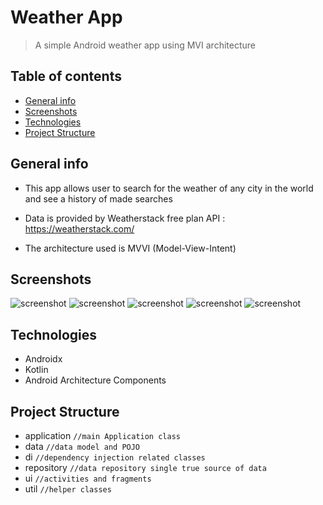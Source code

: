 # Weather App

> A simple Android weather app using MVI architecture

## Table of contents

- [General info](#general-info)
- [Screenshots](#screenshots)
- [Technologies](#technologies)
- [Project Structure](#project-structure)

## General info

- This app allows user to search for the weather of any city in the world and see a history of made searches

- Data is provided by Weatherstack free plan API : https://weatherstack.com/

- The architecture used is MVVI (Model-View-Intent)

## Screenshots

![screenshot](screenshots/1.png)
![screenshot](screenshots/2.png)
![screenshot](screenshots/3.png)
![screenshot](screenshots/4.png)
![screenshot](screenshots/5.png)


## Technologies
- Androidx
- Kotlin
- Android Architecture Components

## Project Structure

+ application ``//main Application class``
+ data ``//data model and POJO``
+ di ``//dependency injection related classes``
+ repository ``//data repository single true source of data``
+ ui ``//activities and fragments``
+ util ``//helper classes``
